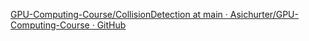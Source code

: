 [GPU-Computing-Course/CollisionDetection at main · Asichurter/GPU-Computing-Course · GitHub](https://github.com/Asichurter/GPU-Computing-Course/tree/main/CollisionDetection)
